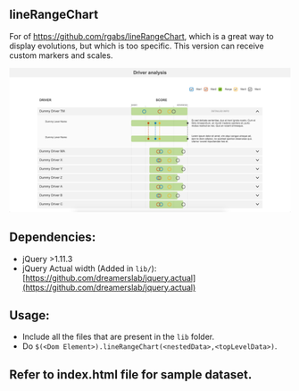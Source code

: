 ## lineRangeChart
For of https://github.com/rgabs/lineRangeChart, which is a great way to display evolutions, but which is too specific.
This version can receive custom markers and scales.

![Alt text](/demo.png?raw=true "Example Code")

## Dependencies:
* jQuery >1.11.3
* jQuery Actual width (Added in `lib/`): [https://github.com/dreamerslab/jquery.actual](https://github.com/dreamerslab/jquery.actual)

## Usage:
* Include all the files that are present in the `lib` folder.
* Do `$(<Dom Element>).lineRangeChart(<nestedData>,<topLevelData>)`.

## Refer to index.html file for sample dataset.
